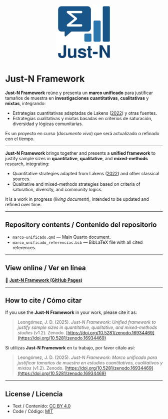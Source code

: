 <p align="center">
  <img src="just-n-logo.png" alt="Just-N Framework logo" width="180"/>
</p>

# Just-N Framework

**Just-N Framework** reúne y presenta un **marco unificado** para justificar tamaños de muestra en **investigaciones cuantitativas**, **cualitativas** y **mixtas**, integrando:

- Estrategias cuantitativas adaptadas de Lakens ([2022](https://online.ucpress.edu/collabra/article/8/1/33267/120491/Sample-Size-Justification)) y otras fuentes.
- Estrategias cualitativas y mixtas basadas en criterios de saturación, diversidad y lógicas comunitarias.

Es un proyecto en curso (*documento vivo*) que será actualizado o refinado con el tiempo.

---

**Just-N Framework** brings together and presents a **unified framework** to justify sample sizes in **quantitative**, **qualitative**, and **mixed-methods** research, integrating:

- Quantitative strategies adapted from Lakens ([2022](https://online.ucpress.edu/collabra/article/8/1/33267/120491/Sample-Size-Justification)) and other classical sources.  
- Qualitative and mixed-methods strategies based on criteria of saturation, diversity, and community logics.

It is a work in progress (*living document*), intended to be updated and refined over time.

---

## Repository contents / Contenido del repositorio

- `marco-unificado.qmd` — Main Quarto document.  
- `marco_unificado_referencias.bib` — BibLaTeX file with all cited references.  

---

## View online / Ver en línea

🔗 **[Just-N Framework (GitHub Pages)](https://jdleongomez.github.io/just_n/)**

---

## How to cite / Cómo citar

If you use the **Just-N Framework** in your work, please cite it as:

> Leongómez, J. D. (2025). *Just-N Framework: Unified framework to justify sample sizes in quantitative, qualitative, and mixed-methods studies* (v1.2). Zenodo. [https://doi.org/10.5281/zenodo.16934469](https://doi.org/10.5281/zenodo.16934469)

Si utilizas **Just-N Framework** en tu trabajo, por favor cítalo así:

> Leongómez, J. D. (2025). *Just-N Framework: Marco unificado para justificar tamaños de muestra en estudios cuantitativos, cualitativos y mixtos* (v1.2). Zenodo. [https://doi.org/10.5281/zenodo.16934469](https://doi.org/10.5281/zenodo.16934469)

---

## License / Licencia

- Text / Contenido: [CC BY 4.0](https://creativecommons.org/licenses/by/4.0/)  
- Code / Código: [MIT](https://opensource.org/licenses/MIT)
